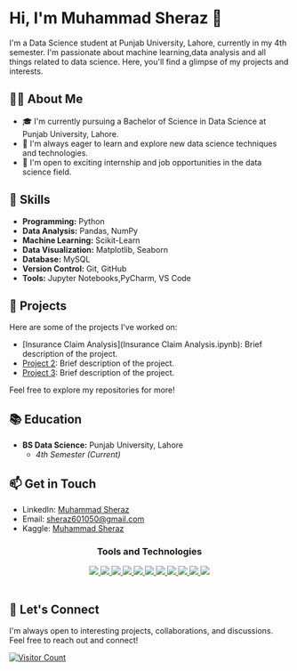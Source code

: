 # Hi, I'm Muhammad Sheraz 👋

I'm a Data Science student at Punjab University, Lahore, currently in my 4th semester. I'm passionate about machine learning,data analysis and all things related to data science. Here, you'll find a glimpse of my projects and interests.

## 👨‍💻 About Me

- 🎓 I'm currently pursuing a Bachelor of Science in Data Science at Punjab University, Lahore.
- 🌱 I'm always eager to learn and explore new data science techniques and technologies.
- 💼 I'm open to exciting internship and job opportunities in the data science field.


## 🔧 Skills

- **Programming:** Python
- **Data Analysis:** Pandas, NumPy
- **Machine Learning:** Scikit-Learn
- **Data Visualization:** Matplotlib, Seaborn
- **Database:** MySQL
- **Version Control:** Git, GitHub
- **Tools:** Jupyter Notebooks,PyCharm, VS Code

## 🌱 Projects

Here are some of the projects I've worked on:

- [Insurance Claim Analysis](Insurance Claim Analysis.ipynb): Brief description of the project.
- [Project 2](link-to-project-2): Brief description of the project.
- [Project 3](link-to-project-3): Brief description of the project.

Feel free to explore my repositories for more!

## 📚 Education

- **BS Data Science:** Punjab University, Lahore
  - _4th Semester (Current)_
  
## 📫 Get in Touch

- LinkedIn: [Muhammad Sheraz](https://www.linkedin.com/in/muhammad-sheraz-5b3887242?utm_source=share&utm_campaign=share_via&utm_content=profile&utm_medium=android_app)
- Email: [sheraz601050@gmail.com](mailto:sheraz601050@gmail.com)
- Kaggle: [Muhammad Sheraz](your-kaggle-profile-link)

<div align="center">
  <h3 align="center">Tools and Technologies</h3>
  <a href="#">
      <img src="https://img.shields.io/badge/python-3670A0?style=for-the-badge&logo=python&logoColor=ffdd54" />
  </a>
 
   <a href="#">
      <img src="https://img.shields.io/badge/sqlite-%2307405e.svg?style=for-the-badge&logo=sqlite&logoColor=white" />
  </a>
  <a href="#">
      <img src="https://img.shields.io/badge/javascript-%23323330.svg?style=for-the-badge&logo=javascript&logoColor=%23F7DF1E" />
  </a>
  <a href="#">
      <img src="https://img.shields.io/badge/flask-%23000.svg?style=for-the-badge&logo=flask&logoColor=white" />
  </a>
  <a href="#">
      <img src="https://img.shields.io/badge/c++-%2300599C.svg?style=for-the-badge&logo=c%2B%2B&logoColor=white" />
  </a>
  <a href="#">
      <img src="https://img.shields.io/badge/C%23-239120?style=for-the-badge&logo=c-sharp&logoColor=white" />
  </a>
  <a href="#">
      <img src="https://img.shields.io/badge/html5-%23E34F26.svg?style=for-the-badge&logo=html5&logoColor=white" />
  </a>
  <a href="#">
      <img src="https://img.shields.io/badge/css3-%231572B6.svg?style=for-the-badge&logo=css3&logoColor=white" />
  </a>
  <a href="#">
      <img src="https://img.shields.io/badge/Bootstrap-563D7C?style=for-the-badge&logo=bootstrap&logoColor=white" />
  </a>
  <a href="#">
      <img src="https://img.shields.io/badge/git-%23F05033.svg?style=for-the-badge&logo=git&logoColor=white" />
  </a>
  <a href="#">
      <img src="https://img.shields.io/badge/Visual%20Studio%20Code-0078d7.svg?style=for-the-badge&logo=visual-studio-code&logoColor=white" />
  </a>
 
</div>
<br>


## 💬 Let's Connect

I'm always open to interesting projects, collaborations, and discussions. Feel free to reach out and connect!

[![Visitor Count](https://profile-counter.glitch.me/MuhammadSheraz002/count.svg)](https://github.com/MuhammadSheraz002)

